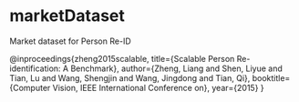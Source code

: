 # marketDataset
Market dataset for Person Re-ID


@inproceedings{zheng2015scalable,
  title={Scalable Person Re-identification: A Benchmark},
  author={Zheng, Liang and Shen, Liyue and Tian, Lu and Wang, Shengjin and Wang, Jingdong and Tian, Qi},
  booktitle={Computer Vision, IEEE International Conference on},
  year={2015}
}

